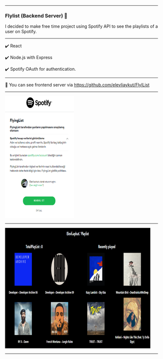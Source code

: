 <hr></hr>

### Flylist (Backend Server) 🎉

I decided to make free time project using Spotify API to see the playlists of a user on Spotify.

<hr></hr>

✔️ React

✔️ Node.js with Express

✔️ Spotify OAuth for authentication.

<hr></hr>

🎉 You can see frontend server via https://github.com/elevliaykut/FlylList

<hr></hr>

<img src="./src/assets/images/Authentication.png" width="45%" height="400"/>

<hr></hr>

<img src="./src/assets/images/playlist.png" width="95%" height="395"/>

<hr></hr>